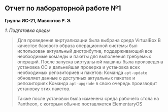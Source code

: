 ## Отчет по лабораторной работе №1
**Группа ИС-21, Мавлютов Р. Э.**

 *1. Подготовка среды*
 
> Для проведения виртуализации была выбрана среда VirtualBox
> В качестве базового образа операционной системы был использован актуальный дистрибутив, поддерживающий все необходимые команды и пакеты для выполнения требуемых операций.
> После запуска виртуальной машины была произведена установка ОС и дальнейшая проверка и установка всех необходимых репозиториев и пакетов:
> Команда `apt-update` обновляет данные о доступных актуальных пакетах и репозиториях
> Команда `apt-upgrade` в свою очередь производит установку этих пакетов.
> 
> Также после установки была изменена среда рабочего стола на Pantheon, с которым обычно поставляется ElementaryOS
